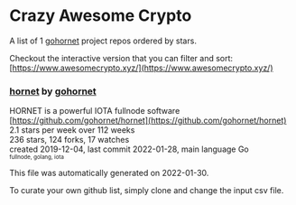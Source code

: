 # Crazy Awesome Crypto
A list of 1 [gohornet](https://github.com/gohornet) project repos ordered by stars.  

Checkout the interactive version that you can filter and sort: 
[https://www.awesomecrypto.xyz/](https://www.awesomecrypto.xyz/)  


### [hornet](https://github.com/gohornet/hornet) by [gohornet](https://github.com/gohornet)  
HORNET is a powerful IOTA fullnode software  
[https://github.com/gohornet/hornet](https://github.com/gohornet/hornet)  
2.1 stars per week over 112 weeks  
236 stars, 124 forks, 17 watches  
created 2019-12-04, last commit 2022-01-28, main language Go  
<sub><sup>fullnode, golang, iota</sup></sub>


This file was automatically generated on 2022-01-30.  

To curate your own github list, simply clone and change the input csv file.  